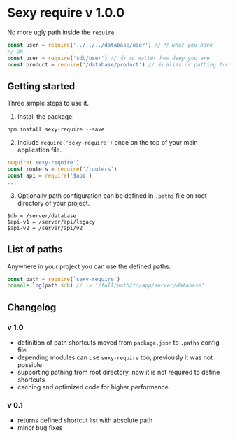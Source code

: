 # Sexy require v 1.0.0
No more ugly path inside the `require`. <br/>
```js
const user = require('../../../database/user') // 👎 what you have
// OR
const user = require('$db/user') // 👍 no matter how deep you are
const product = require('/database/product') // 👍 alias or pathing from root directory
```

## Getting started
Three simple steps to use it.
1. Install the package:

  `npm install sexy-require --save`

2. Include `require('sexy-require')` once on the top of your main application file.
  ```js
  require('sexy-require')
  const routers = require('/routers')
  const api = require('$api')
  ...
  ```

3. Optionally path configuration can be defined in `.paths` file on root directory of your project.
  ```
  $db = /server/database
  $api-v1 = /server/api/legacy
  $api-v2 = /server/api/v2
  ```

## List of paths
Anywhere in your project you can use the defined paths:
```js
const path = require(`sexy-require`)
console.log(path.$db) // -> '/full/path/to/app/server/database'
```

## Changelog
### v 1.0
 - definition of path shortcuts moved from `package.json` to `.paths` config file
 - depending modules can use `sexy-require` too, previously it was not possible
 - supporting pathing from root directory, now it is not required to define shortcuts
 - caching and optimized code for higher performance

### v 0.1
 - returns defined shortcut list with absolute path
 - minor bug fixes
